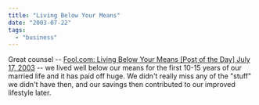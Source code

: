 ```yaml
---
title: "Living Below Your Means"
date: "2003-07-22"
tags: 
  - "business"
---
```


Great counsel -- [Fool.com: Living Below Your Means \[Post of the Day\] July 17, 2003](http://www.fool.com/community/pod/2003/030717.htm "Fool.com: Living Below Your Means [Post of the Day] July 17, 2003") -- we lived well below our means for the first 10-15 years of our married life and it has paid off huge. We didn't really miss any of the "stuff" we didn't have then, and our savings then contributed to our improved lifestyle later.
